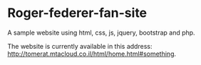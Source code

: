# Roger-federer-fan-site
A sample website using html, css, js, jquery, bootstrap and php.

The website is currently available in this address: http://tomerat.mtacloud.co.il/html/home.html#something.





